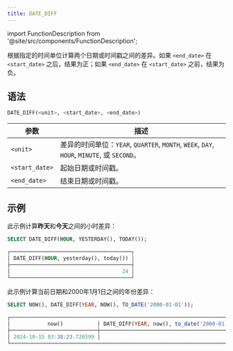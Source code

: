 ```yaml
---
title: DATE_DIFF
---
```

import FunctionDescription from '@site/src/components/FunctionDescription';

<FunctionDescription description="引入或更新: v1.2.645"/>

根据指定的时间单位计算两个日期或时间戳之间的差异。如果 `<end_date>` 在 `<start_date>` 之后，结果为正；如果 `<end_date>` 在 `<start_date>` 之前，结果为负。

## 语法

```sql
DATE_DIFF(<unit>, <start_date>, <end_date>)
```

| 参数           | 描述                                                                                                      |
|----------------|-----------------------------------------------------------------------------------------------------------|
| `<unit>`       | 差异的时间单位：`YEAR`, `QUARTER`, `MONTH`, `WEEK`, `DAY`, `HOUR`, `MINUTE`, 或 `SECOND`。 |
| `<start_date>` | 起始日期或时间戳。                                                                                        |
| `<end_date>`   | 结束日期或时间戳。                                                                                        |

## 示例

此示例计算**昨天**和**今天**之间的小时差异：

```sql
SELECT DATE_DIFF(HOUR, YESTERDAY(), TODAY());

┌───────────────────────────────────────┐
│ DATE_DIFF(HOUR, yesterday(), today()) │
├───────────────────────────────────────┤
│                                    24 │
└───────────────────────────────────────┘
```

此示例计算当前日期和2000年1月1日之间的年份差异：

```sql
SELECT NOW(), DATE_DIFF(YEAR, NOW(), TO_DATE('2000-01-01'));

┌────────────────────────────────────────────────────────────────────────────┐
│            now()           │ DATE_DIFF(YEAR, now(), to_date('2000-01-01')) │
├────────────────────────────┼───────────────────────────────────────────────┤
│ 2024-10-15 03:38:23.726599 │                                           -24 │
└────────────────────────────────────────────────────────────────────────────┘
```